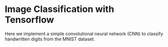 # Image Classification with Tensorflow

Here we implement a simple convolutional neural network (CNN) to classify handwritten digits from the MNIST dataset.